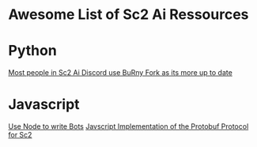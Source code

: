 # Awesome List of Sc2 Ai Ressources

# Python
[Most people in Sc2 Ai Discord use BuRny Fork as its more up to date](https://github.com/BurnySc2/python-sc2)

# Javascript

 [Use Node to write Bots](https://github.com/node-sc2/core/blob/master/readme.md)
 [Javscript Implementation of the Protobuf Protocol for Sc2](https://github.com/node-sc2/proto#readme)
 
